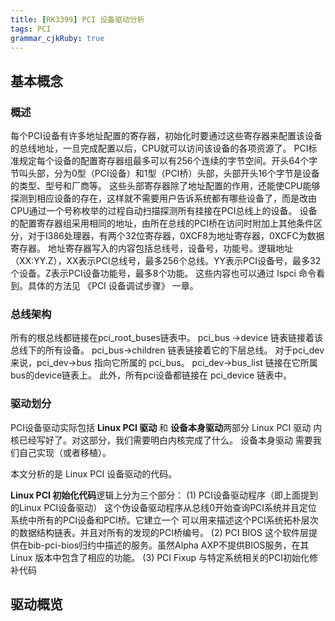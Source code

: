 ```yaml
---
title: [RK3399] PCI 设备驱动分析
tags: PCI
grammar_cjkRuby: true
---
```


##  基本概念
### 概述
每个PCI设备有许多地址配置的寄存器，初始化时要通过这些寄存器来配置该设备的总线地址，一旦完成配置以后，CPU就可以访问该设备的各项资源了。
PCI标准规定每个设备的配置寄存器组最多可以有256个连续的字节空间。开头64个字节叫头部，分为0型（PCI设备）和1型（PCI桥）头部，头部开头16个字节是设备的类型、型号和厂商等。
这些头部寄存器除了地址配置的作用，还能使CPU能够探测到相应设备的存在，这样就不需要用户告诉系统都有哪些设备了，而是改由CPU通过一个号称枚举的过程自动扫描探测所有挂接在PCI总线上的设备。
设备的配置寄存器组采用相同的地址，由所在总线的PCI桥在访问时附加上其他条件区分，对于I386处理器，有两个32位寄存器，0XCF8为地址寄存器，0XCFC为数据寄存器。
地址寄存器写入的内容包括总线号，设备号，功能号。逻辑地址（XX:YY.Z），XX表示PCI总线号，最多256个总线。YY表示PCI设备号，最多32个设备。Z表示PCI设备功能号，最多8个功能。
这些内容也可以通过 lspci 命令看到。具体的方法见 《PCI 设备调试步骤》 一章。

### 总线架构
所有的根总线都链接在pci_root_buses链表中。
pci_bus ->device 链表链接着该总线下的所有设备。
pci_bus->children 链表链接着它的下层总线。
对于pci_dev来说，pci_dev->bus 指向它所属的 pci_bus。 pci_dev->bus_list 链接在它所属bus的device链表上。
此外，所有pci设备都链接在 pci_device 链表中。


### 驱动划分
PCI设备驱动实际包括 **Linux PCI 驱动** 和 **设备本身驱动**两部分
Linux PCI 驱动 内核已经写好了。对这部分，我们需要明白内核完成了什么。
设备本身驱动 需要我们自己实现（或者移植）。

本文分析的是 Linux PCI 设备驱动的代码。

**Linux PCI 初始化代码**逻辑上分为三个部分：
(1) PCI设备驱动程序（即上面提到的Linux PCI设备驱动）
这个伪设备驱动程序从总线0开始查询PCI系统并且定位系统中所有的PCI设备和PCI桥。它建立一个
可以用来描述这个PCI系统拓朴层次的数据结构链表。并且对所有的发现的PCI桥编号。
(2) PCI BIOS
这个软件层提供在bib-pci-bios归约中描述的服务。虽然Alpha AXP不提供BIOS服务，在其Linux
版本中包含了相应的功能。
(3) PCI Fixup 
与特定系统相关的PCI初始化修补代码


## 驱动概览

### 
